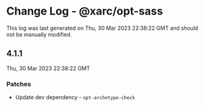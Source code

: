 # Change Log - @xarc/opt-sass

This log was last generated on Thu, 30 Mar 2023 22:38:22 GMT and should not be manually modified.

## 4.1.1
Thu, 30 Mar 2023 22:38:22 GMT

### Patches

- Update dev dependency - `opt-archetype-check`

